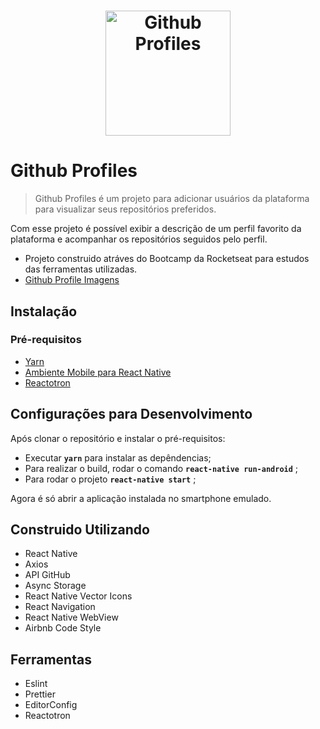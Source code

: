 <h1 align="center">
  <img alt="Github Profiles" title="Github Profiles" src="https://github.com/lucaslamar/go-baber-api/blob/master/src/img/68747470733a2f2f726f636b6574736561742d63646e2e73332d73612d656173742d312e616d617a6f6e6177732e636f6d2f626f6f7463616d702d6865616465722e706e67.png" width="200px" />
</h1>

# Github Profiles
> Github Profiles é um projeto para adicionar usuários da plataforma para visualizar seus repositórios preferidos.

Com esse projeto é possível exibir a descrição de um perfil favorito da plataforma e acompanhar os repositórios seguidos pelo perfil.

- Projeto construido atráves do Bootcamp da Rocketseat para estudos das ferramentas utilizadas.
- <a target="_blank" href="//imgur.com/a/c7VwXfj">Github Profile Imagens</a>

 ## Instalação

 <h3>Pré-requisitos</h3>

<ul>
    <li> <a target="_blank" href="https://yarnpkg.com/en/docs/getting-started">Yarn</a> </li>
    <li> <a target="_blank" href="https://react-native.rocketseat.dev">Ambiente Mobile para React Native</a> </li>
    <li> <a target="_blank" href="https://github.com/infinitered/reactotron">Reactotron</a> </li>
</ul>


## Configurações para Desenvolvimento

Após clonar o repositório e instalar o pré-requisitos:

- Executar **`yarn`** para instalar as depêndencias;
- Para realizar o build, rodar o comando **`react-native run-android`** ;
- Para rodar o projeto  **`react-native start`** ;

Agora é só abrir a aplicação instalada no smartphone emulado.

## Construido Utilizando
<ul>
  <li>React Native</li>
  <li>Axios</li>
  <li>API GitHub</li>
  <li>Async Storage</li>
  <li>React Native Vector Icons</li>
  <li>React Navigation</li>
  <li>React Native WebView</li>
  <li>Airbnb Code Style</li>
</ul>

## Ferramentas
<ul>
  <li>Eslint</li>
  <li>Prettier</li>
  <li>EditorConfig</li>
  <li>Reactotron</li>
</ul>
